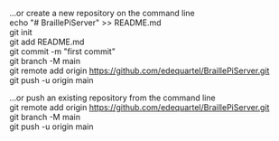 …or create a new repository on the command line  
echo "# BraillePiServer" >> README.md  
git init  
git add README.md  
git commit -m "first commit"  
git branch -M main  
git remote add origin https://github.com/edequartel/BraillePiServer.git  
git push -u origin main  

…or push an existing repository from the command line  
git remote add origin https://github.com/edequartel/BraillePiServer.git  
git branch -M main  
git push -u origin main  
